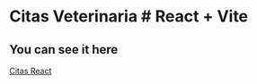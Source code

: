 <h1>Citas Veterinaria # React + Vite</h1>
<h2> You can see it here </h2>
<a  href="https://citas-veterinaria-brahian.netlify.app/" target="_blank">Citas React<a/>


